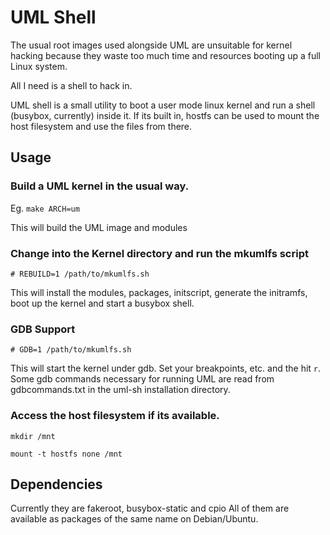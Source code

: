 # UML Shell

The usual root images used alongside UML are unsuitable for kernel hacking
because they waste too much time and resources booting up a full Linux system.

All I need is a shell to hack in.

UML shell is a small utility to boot a user mode linux kernel and run a shell
(busybox, currently) inside it. If its built in, hostfs can be used to mount
the host filesystem and use the files from there. 

## Usage

### Build a UML kernel in the usual way.

Eg. `make ARCH=um`

This will build the UML image and modules

### Change into the Kernel directory and run the mkumlfs script

    # REBUILD=1 /path/to/mkumlfs.sh

This will install the modules, packages, initscript, generate the initramfs,
boot up the kernel and start a busybox shell.

### GDB Support

    # GDB=1 /path/to/mkumlfs.sh

This will start the kernel under gdb. Set your breakpoints, etc. and the hit
`r`.  Some gdb commands necessary for running UML are read from gdbcommands.txt
in the uml-sh installation directory.

### Access the host filesystem if its available.

`mkdir /mnt`

`mount -t hostfs none /mnt`

## Dependencies

Currently they are fakeroot, busybox-static and cpio
All of them are available as packages of the same name on Debian/Ubuntu.
